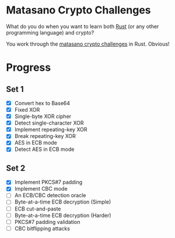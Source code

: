 # Matasano Crypto Challenges

What do you do when you want to learn both [Rust](http://rust-lang.org) (or any other programming language) and crypto?

You work through the [matasano crypto challenges](http://cryptopals.com) in Rust. Obvious!

# Progress

## Set 1

- [x] Convert hex to Base64
- [x] Fixed XOR
- [x] Single-byte XOR cipher
- [x] Detect single-character XOR
- [x] Implement repeating-key XOR
- [x] Break repeating-key XOR
- [x] AES in ECB mode
- [x] Detect AES in ECB mode

## Set 2

- [x] Implement PKCS#7 padding
- [x] Implement CBC mode
- [ ] An ECB/CBC detection oracle
- [ ] Byte-at-a-time ECB decryption (Simple)
- [ ] ECB cut-and-paste
- [ ] Byte-at-a-time ECB decryption (Harder)
- [ ] PKCS#7 padding validation
- [ ] CBC bitflipping attacks
